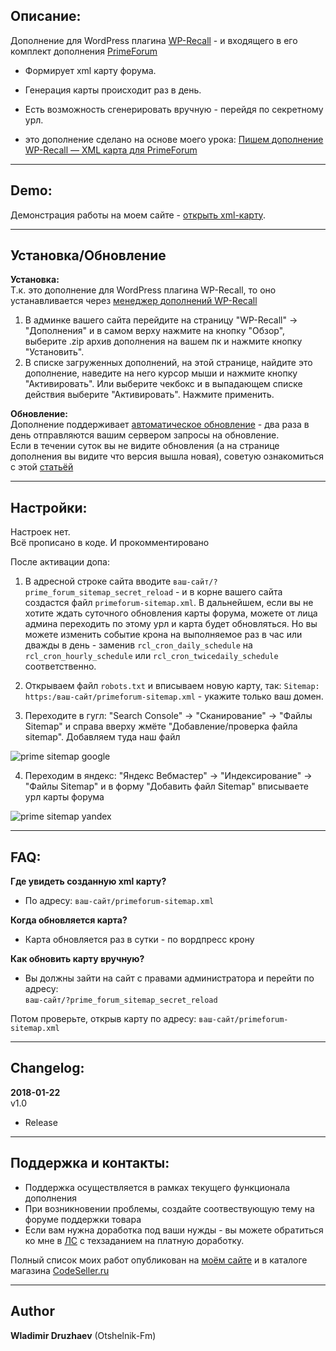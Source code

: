 ## Описание:  

Дополнение для WordPress плагина [WP-Recall](https://wordpress.org/plugins/wp-recall/) - и входящего в его комплект дополнения [PrimeForum](https://codeseller.ru/products/primeforum/)  
- Формирует xml карту форума.  
- Генерация карты происходит раз в день.  
- Есть возможность сгенерировать вручную - перейдя по секретному урл.  

- это дополнение сделано на основе моего урока: [Пишем дополнение WP-Recall — XML карта для PrimeForum](https://codeseller.ru/post-group/pishem-dopolnenie-wp-recall-karta-dlya-primeforum/)  
------------------------------


## Demo:  

Демонстрация работы на моем сайте - [открыть xml-карту](https://otshelnik-fm.ru/primeforum-sitemap.xml).  

------------------------------

## Установка/Обновление  

**Установка:**  
Т.к. это дополнение для WordPress плагина WP-Recall, то оно устанавливается через [менеджер дополнений WP-Recall](https://codeseller.ru/obshhie-svedeniya-o-dopolneniyax-wp-recall/)  

1. В админке вашего сайта перейдите на страницу "WP-Recall" -> "Дополнения" и в самом верху нажмите на кнопку "Обзор", выберите .zip архив дополнения на вашем пк и нажмите кнопку "Установить".  
2. В списке загруженных дополнений, на этой странице, найдите это дополнение, наведите на него курсор мыши и нажмите кнопку "Активировать". Или выберите чекбокс и в выпадающем списке действия выберите "Активировать". Нажмите применить.  


**Обновление:**  
Дополнение поддерживает [автоматическое обновление](https://codeseller.ru/avtomaticheskie-obnovleniya-dopolnenij-plagina-wp-recall/) - два раза в день отправляются вашим сервером запросы на обновление.  
Если в течении суток вы не видите обновления (а на странице дополнения вы видите что версия вышла новая), советую ознакомиться с этой [статьёй](https://codeseller.ru/post-group/rabota-wordpress-krona-cron-prinuditelnoe-vypolnenie-kron-zadach-dlya-wp-recall/) 

------------------------------

## Настройки:  
Настроек нет.  
Всё прописано в коде. И прокомментировано  

После активации допа:  

1. В адресной строке сайта вводите `ваш-сайт/?prime_forum_sitemap_secret_reload` - и в корне вашего сайта создастся файл `primeforum-sitemap.xml`. В дальнейшем, если вы не хотите ждать суточного обновления карты форума, можете от лица админа переходить по этому урл и карта будет обновляться. Но вы можете изменить событие крона на выполняемое раз в час или дважды в день - заменив `rcl_cron_daily_schedule` на `rcl_cron_hourly_schedule` или `rcl_cron_twicedaily_schedule` соответственно.  

2. Открываем файл `robots.txt` и вписываем новую карту, так: `Sitemap: https:/ваш-сайт/primeforum-sitemap.xml` - укажите только ваш домен.  

3. Переходите в гугл: "Search Console" -> "Сканирование" -> "Файлы Sitemap" и справа вверху жмёте "Добавление/проверка файла sitemap". Добавляем туда наш файл  
 
![prime sitemap google](https://user-images.githubusercontent.com/26385490/35199673-a8e44cb4-ff1a-11e7-9400-a421808939ca.png)  

4. Переходим в яндекс: "Яндекс Вебмастер" -> "Индексирование" -> "Файлы Sitemap" и в форму "Добавить файл Sitemap" вписываете урл карты форума  

![prime sitemap yandex](https://user-images.githubusercontent.com/26385490/35199672-a8c3b774-ff1a-11e7-8ada-fcf2663defb5.png)  

------------------------------

## FAQ:   
**Где увидеть созданную xml карту?**  
- По адресу: `ваш-сайт/primeforum-sitemap.xml`  


**Когда обновляется карта?**  
- Карта обновляется раз в сутки - по вордпресс крону  


**Как обновить карту вручную?**  
- Вы должны зайти на сайт с правами администратора и перейти по адресу:  
`ваш-сайт/?prime_forum_sitemap_secret_reload`  

Потом проверьте, открыв карту по адресу: `ваш-сайт/primeforum-sitemap.xml`  

------------------------------

## Changelog:  
**2018-01-22**  
v1.0  
* Release  

------------------------------

## Поддержка и контакты:  

* Поддержка осуществляется в рамках текущего функционала дополнения  
* При возникновении проблемы, создайте соотвествующую тему на форуме поддержки товара  
* Если вам нужна доработка под ваши нужды - вы можете обратиться ко мне в [ЛС](https://codeseller.ru/author/otshelnik-fm/?tab=chat) с техзаданием на платную доработку.  

Полный список моих работ опубликован на [моём сайте](https://otshelnik-fm.ru/all-my-addons-for-wp-recall/) и в каталоге магазина [CodeSeller.ru](https://codeseller.ru/author/otshelnik-fm/?tab=publics&subtab=type-products)  

------------------------------

## Author  

**Wladimir Druzhaev** (Otshelnik-Fm)  

